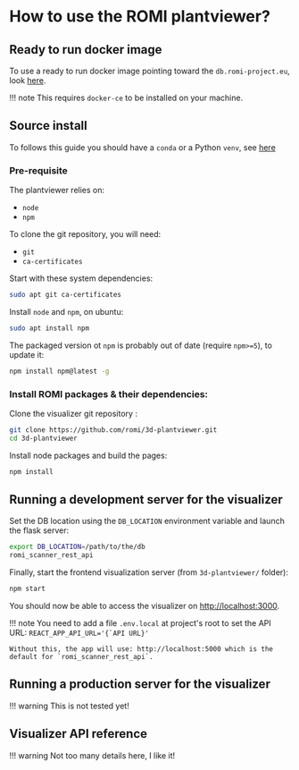 How to use the ROMI plantviewer?
===

## Ready to run docker image
To use a ready to run docker image pointing toward the `db.romi-project.eu`, look [here](/Scanner/Developer/docker/#visualizer).

!!! note
    This requires `docker-ce` to be installed on your machine.

## Source install
To follows this guide you should have a `conda` or a Python `venv`, see [here](/Scanner/how-to/#how-to-install-romi-packages)

### Pre-requisite

The plantviewer relies on:

 - `node`
 - `npm`

To clone the git repository, you will need: 

 - `git`
 - `ca-certificates`

Start with these system dependencies:
```bash
sudo apt git ca-certificates
```

Install `node` and `npm`, on ubuntu:
```bash
sudo apt install npm
```
The packaged version ot `npm` is probably out of date (require `npm>=5`), to update it:
```bash
npm install npm@latest -g
```

### Install ROMI packages & their dependencies:

Clone the visualizer git repository :
```bash
git clone https://github.com/romi/3d-plantviewer.git
cd 3d-plantviewer
```
Install node packages and build the pages:
```bash
npm install
```

## Running a development server for the visualizer

Set the DB location using the `DB_LOCATION` environment variable and launch the flask server:
```bash
export DB_LOCATION=/path/to/the/db
romi_scanner_rest_api
```
Finally, start the frontend visualization server (from `3d-plantviewer/` folder):
```bash
npm start
```
You should now be able to access the visualizer on [http://localhost:3000](http://localhost:3000).

!!! note
    You need to add a file `.env.local` at project's root to set the API URL:
    ```REACT_APP_API_URL='{`API URL}'```

    Without this, the app will use: http://localhost:5000 which is the default for `romi_scanner_rest_api`.

## Running a production server for the visualizer

!!! warning
    This is not tested yet!


## Visualizer API reference

!!! warning
    Not too many details here, I like it! 